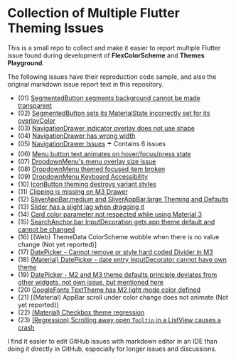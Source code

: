 # Collection of Multiple Flutter Theming Issues

This is a small repo to collect and make it easier to report multiple Flutter issue found during development of **FlexColorScheme** and  **Themes Playground**.

The following issues have their reproduction code sample, and also the original markdown issue report text in this repository. 

 - (01) [SegmentedButton segments background cannot be made transparent](https://github.com/flutter/flutter/issues/123292)
 - (02) [SegmentedButton sets its MaterialState incorrectly set for its overlayColor](https://github.com/flutter/flutter/issues/123308)
 - (03) [NavigationDrawer indicator overlay does not use shape](https://github.com/flutter/flutter/issues/123324)
 - (04) [NavigationDrawer has wrong width](https://github.com/flutter/flutter/issues/123380)
 - (05) [NavigationDrawer Issues](https://github.com/flutter/flutter/issues/123507) ☂️ Contains 6 issues
 - (06) [Menu button text animates on hover/focus/press state](https://github.com/flutter/flutter/issues/123615)
 - (07) [DropdownMenu's menu overlay size issue](https://github.com/flutter/flutter/issues/123631)
 - (08) [DropdownMenu themed focused item broken](https://github.com/flutter/flutter/issues/123736)
 - (09) [DropdownMenu Keyboard Accessibility](https://github.com/flutter/flutter/issues/123797)
 - (10) [IconButton theming destroys variant styles](https://github.com/flutter/flutter/issues/123829)
 - (11) [Clipping is missing on M3 Drawer](https://github.com/flutter/flutter/issues/123863)
 - (12) [SliverAppBar.medium and SliverAppBar.large Theming and Defaults](https://github.com/flutter/flutter/issues/123943)
 - (13) [Slider has a slight lag when dragging it](https://github.com/flutter/flutter/issues/51715)
 - (14) [Card color parameter not respected while using Material 3](https://github.com/flutter/flutter/issues/122177)
- (15) [SearchAnchor.bar InputDecoration gets app theme default and cannot be changed](https://github.com/flutter/flutter/issues/126623)
- (16) [(Web) ThemeData ColorScheme wobble when there is no value change (Not yet reported)]
- (17) [DatePicker - Cannot remove or style hard coded Divider in M3](https://github.com/flutter/flutter/issues/126597)
- (18) [(Material) DatePicker - date entry InputDecorator cannot have own theme](https://github.com/flutter/flutter/issues/126617)
- (19) [DatePicker - M2 and M3 theme defaults principle deviates from other widgets, not own issue, but mentioned here](https://github.com/flutter/flutter/issues/130135)
- (20) [GoogleFonts TextTheme has M2 light mode color defined](https://github.com/material-foundation/flutter-packages/issues/401)
- (21) [(Material) AppBar scroll under color change does not animate (Not yet reported)]
- (22) [(Material) Checkbox theme regression](https://github.com/flutter/flutter/issues/130295)
- (23) [(Regression) Scrolling away open `Tooltip` in a ListView causes a crash](https://github.com/flutter/flutter/issues/130668)

I find it easier to edit GitHub issues with markdown editor in an IDE than doing it directly in GitHub, especially for longer issues and discussions.
